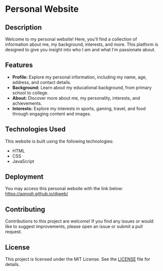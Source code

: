 # Personal Website

## Description

Welcome to my personal website! Here, you'll find a collection of information about me, my background, interests, and more. This platform is designed to give you insight into who I am and what I'm passionate about.

## Features

- **Profile:** Explore my personal information, including my name, age, address, and contact details.
- **Background:** Learn about my educational background, from primary school to college.
- **About:** Discover more about me, my personality, interests, and achievements.
- **Interests:** Explore my interests in sports, gaming, travel, and food through engaging content and images.

## Technologies Used

This website is built using the following technologies:

- HTML
- CSS
- JavaScript

## Deployment


You may access this personal website with the link below:
https://aqnodj.github.io/djweb/

## Contributing

Contributions to this project are welcome! If you find any issues or would like to suggest improvements, please open an issue or submit a pull request.

## License

This project is licensed under the MIT License. See the [LICENSE](LICENSE) file for details.

